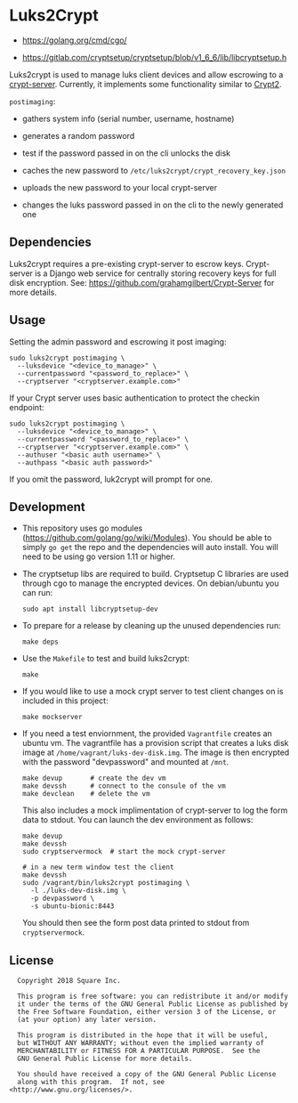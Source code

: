 Luks2Crypt
==========

- https://golang.org/cmd/cgo/

- https://gitlab.com/cryptsetup/cryptsetup/blob/v1_6_6/lib/libcryptsetup.h

Luks2crypt is used to manage luks client devices and allow escrowing to a
[crypt-server](https://github.com/grahamgilbert/Crypt-Server). Currently, it
implements some functionality similar to [Crypt2](https://github.com/grahamgilbert/crypt2).

`postimaging`:

- gathers system info (serial number, username, hostname)

- generates a random password

- test if the password passed in on the cli unlocks the disk

- caches the new password to `/etc/luks2crypt/crypt_recovery_key.json`

- uploads the new password to your local crypt-server

- changes the luks password passed in on the cli to the newly generated one

Dependencies
------------

Luks2crypt requires a pre-existing crypt-server to escrow keys. Crypt-server is
a Django web service for centrally storing recovery keys for full disk
encryption. See: https://github.com/grahamgilbert/Crypt-Server for more details.

Usage
-----

Setting the admin password and escrowing it post imaging:

    sudo luks2crypt postimaging \
      --luksdevice "<device_to_manage>" \
      --currentpassword "<password_to_replace>" \
      --cryptserver "<cryptserver.example.com>"

If your Crypt server uses basic authentication to protect the checkin endpoint:

    sudo luks2crypt postimaging \
      --luksdevice "<device_to_manage>" \
      --currentpassword "<password_to_replace>" \
      --cryptserver "<cryptserver.example.com>" \
      --authuser "<basic auth username>" \
      --authpass "<basic auth password>"

If you omit the password, luk2crypt will prompt for one.

Development
-----------

- This repository uses go modules (https://github.com/golang/go/wiki/Modules).
You should be able to simply `go get` the repo and the dependencies will
auto install. You will need to be using go version 1.11 or higher.

- The cryptsetup libs are required to build. Cryptsetup C libraries are used
through cgo to manage the encrypted devices. On debian/ubuntu you can run:

      sudo apt install libcryptsetup-dev

- To prepare for a release by cleaning up the unused dependencies run:

      make deps

- Use the `Makefile` to test and build luks2crypt:

      make

- If you would like to use a mock crypt server to test client changes on is
  included in this project:

      make mockserver

- If you need a test enviornment, the provided `Vagrantfile` creates an ubuntu
  vm. The vagrantfile has a provision script that creates a luks disk image at
  `/home/vagrant/luks-dev-disk.img`. The image is then encrypted with the password
  "devpassword" and mounted at `/mnt`.

      make devup       # create the dev vm
      make devssh      # connect to the consule of the vm
      make devclean    # delete the vm

  This also includes a mock implimentation of crypt-server to log the form
  data to stdout. You can launch the dev environment as follows:

      make devup
      make devssh
      sudo cryptservermock  # start the mock crypt-server
      
      # in a new term window test the client
      make devssh
      sudo /vagrant/bin/luks2crypt postimaging \
        -l ./luks-dev-disk.img \
        -p devpassword \
        -s ubuntu-bionic:8443

  You should then see the form post data printed to stdout from
  `cryptservermock`.

License
-------

      Copyright 2018 Square Inc.

      This program is free software: you can redistribute it and/or modify
      it under the terms of the GNU General Public License as published by
      the Free Software Foundation, either version 3 of the License, or
      (at your option) any later version.

      This program is distributed in the hope that it will be useful,
      but WITHOUT ANY WARRANTY; without even the implied warranty of
      MERCHANTABILITY or FITNESS FOR A PARTICULAR PURPOSE.  See the
      GNU General Public License for more details.

      You should have received a copy of the GNU General Public License
      along with this program.  If not, see <http://www.gnu.org/licenses/>.
